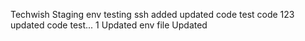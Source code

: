 Techwish Staging env 
testing ssh
added 
updated code
test code
123
updated code
test... 1
Updated env file
Updated
